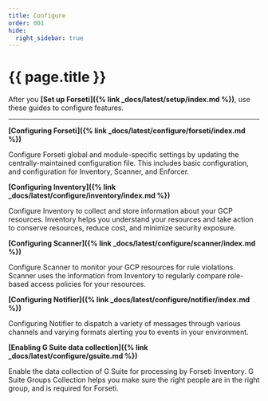 ```yaml
---
title: Configure
order: 001
hide:
  right_sidebar: true
---
```


# {{ page.title }}

After you **[Set up Forseti]({% link _docs/latest/setup/index.md %})**,
use these guides to configure features.

---

**[Configuring Forseti]({% link _docs/latest/configure/forseti/index.md %})**

Configure Forseti global and module-specific settings by updating the centrally-maintained
configuration file. This includes basic configuration, and configuration for Inventory, Scanner,
and Enforcer.

**[Configuring Inventory]({% link _docs/latest/configure/inventory/index.md %})**

Configure Inventory to collect and store information about your GCP resources. Inventory helps you
understand your resources and take action to conserve resources, reduce cost, and minimize security
exposure.

**[Configuring Scanner]({% link _docs/latest/configure/scanner/index.md %})**

Configure Scanner to monitor your GCP resources for rule violations. Scanner uses the information
from Inventory to regularly compare role-based access policies for your resources.

**[Configuring Notifier]({% link _docs/latest/configure/notifier/index.md %})**

Configuring Notifier to dispatch a variety of messages through various channels and varying formats 
alerting you to events in your environment.

**[Enabling G Suite data collection]({% link _docs/latest/configure/gsuite.md %})**

Enable the data collection of G Suite for processing by Forseti Inventory. G Suite
Groups Collection helps you make sure the right people are in the right group, and is required for
Forseti.
